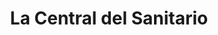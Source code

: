 ---
title: "La Central del Sanitario"
url: /buenos-aires/la-central-del-sanitario/
shop: comercio
---